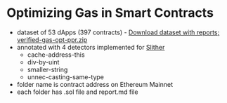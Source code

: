 # Optimizing Gas in Smart Contracts
- dataset of 53 dApps (397 contracts) - [Download dataset with reports; verified-gas-opt-ppr.zip](https://github.com/rzpbcodes/gas53/blob/main/verified-gas-opt-ppr.zip)
- annotated with 4 detectors implemented for [Slither](https://github.com/crytic/slither/tree/master/slither)
  - cache-address-this
  - div-by-uint
  - smaller-string
  - unnec-casting-same-type
- folder name is contract address on Ethereum Mainnet
- each folder has .sol file and report.md file

  
